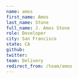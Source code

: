 ```yaml
---
name: amos
first_name: Amos
last_name: Stone
full_name: J. Amos Stone
role: Developer
city: San Francisco
state: CA
github: 
twitter: 
team: Delivery
redirect_from: /team/amos
---
```

